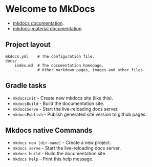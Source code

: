 # Welcome to MkDocs

* [mkdocs documentation](http://mkdocs.org).
* [mkdocs-material documentation](https://squidfunk.github.io/mkdocs-material/).

## Project layout

    mkdocs.yml    # The configuration file.
    docs/
        index.md  # The documentation homepage.
        ...       # Other markdown pages, images and other files.

## Gradle tasks

* `mkdocsInit` - Create new mkdocs site (like this).
* `mkdocsBuild` - Build the documentation site.
* `mkdocsServe` - Start the live-reloading docs server.
* `mkdocsPublish` - Publish generated site version to github pages.

## Mkdocs native Commands

* `mkdocs new [dir-name]` - Create a new project.
* `mkdocs serve` - Start the live-reloading docs server.
* `mkdocs build` - Build the documentation site.
* `mkdocs help` - Print this help message.
